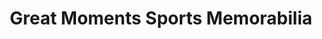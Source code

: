 ---
title: "Great Moments Sports Memorabilia"
url: /westminster/great-moments-sports-memorabilia/
shop: gift
---